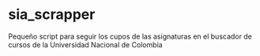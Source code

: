 # sia_scrapper
Pequeño script para seguir los cupos de las asignaturas en el buscador de cursos de la Universidad Nacional de Colombia

